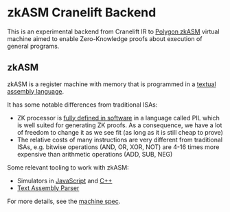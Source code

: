 # zkASM Cranelift Backend

This is an experimental backend from Cranelift IR to [Polygon zkASM](https://wiki.polygon.technology/docs/zkevm/zkProver/the-processor/) virtual machine aimed to enable Zero-Knowledge proofs about execution of general programs.

## zkASM

zkASM is a register machine with memory that is programmed in a [textual assembly language](https://wiki.polygon.technology/docs/zkevm/zkASM/basic-syntax/).

It has some notable differences from traditional ISAs:
- ZK processor is [fully defined in software](https://github.com/0xPolygonHermez/zkevm-proverjs/blob/main/pil/main.pil) in a language called PIL which is well suited for generating ZK proofs. As a consequence, we have a lot of freedom to change it as we see fit (as long as it is still cheap to prove)
- The relative costs of many instructions are very different from traditional ISAs, e.g. bitwise operations (AND, OR, XOR, NOT) are 4-16 times more expensive than arithmetic operations (ADD, SUB, NEG)

Some relevant tooling to work with zkASM:
- Simulators in [JavaScript](https://github.com/0xPolygonHermez/zkevm-proverjs) and [C++](https://github.com/0xPolygonHermez/zkevm-prover)
- [Text Assembly Parser](https://github.com/0xPolygonHermez/zkasmcom)

For more details, see the [machine spec](https://github.com/0xPolygonHermez/zkevm-techdocs/blob/main/zkevm-architecture/v.1.1/zkevm-architecture.pdf).
